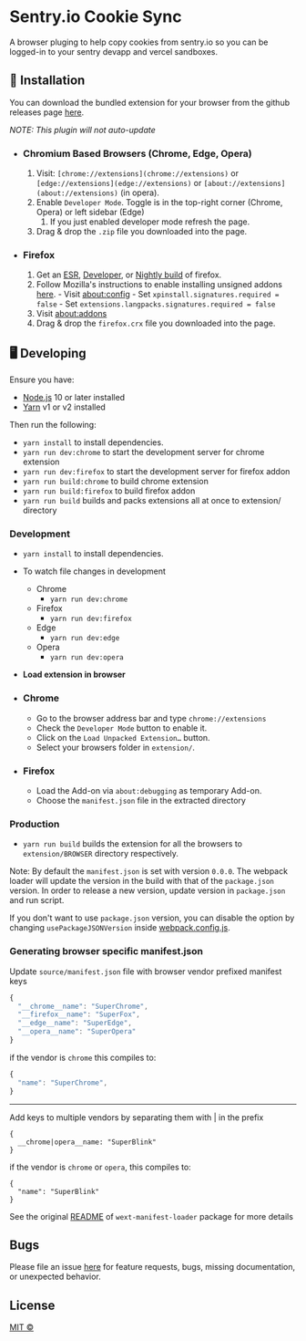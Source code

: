# Sentry.io Cookie Sync

A browser pluging to help copy cookies from sentry.io so you can be logged-in to 
your sentry devapp and vercel sandboxes.

## 🚀 Installation

You can download the bundled extension for your browser from the github releases page [here](https://github.com/getsentry/hackweek-cookie-sync/releases).

_NOTE: This plugin will not auto-update_

- ### Chromium Based Browsers (Chrome, Edge, Opera)

    1. Visit: `[chrome://extensions](chrome://extensions)` or `[edge://extensions](edge://extensions)` or `[about://extensions](about://extensions)` (in opera).
    2. Enable `Developer Mode`. Toggle is in the top-right corner (Chrome, Opera) or left sidebar (Edge)
        1. If you just enabled developer mode refresh the page.
    3. Drag & drop the `.zip` file you downloaded into the page.

- ### Firefox

    1. Get an [ESR](https://www.mozilla.org/en-US/firefox/enterprise/), [Developer](https://www.mozilla.org/en-US/firefox/developer/), or [Nightly build](https://www.mozilla.org/en-US/firefox/channel/desktop/#nightly) of firefox.
    2. Follow Mozilla's instructions to enable installing unsigned addons [here](https://support.mozilla.org/en-US/kb/add-on-signing-in-firefox#w_what-are-my-options-if-i-want-to-use-an-unsigned-add-on-advanced-users).
      - Visit [about:config](about:config)
      - Set `xpinstall.signatures.required = false`
      - Set `extensions.langpacks.signatures.required = false`
    3. Visit [about:addons](about:addons)
    4. Drag & drop the `firefox.crx` file you downloaded into the page.

## 🖥️ Developing

Ensure you have:

- [Node.js](https://nodejs.org) 10 or later installed
- [Yarn](https://yarnpkg.com) v1 or v2 installed

Then run the following:

- `yarn install` to install dependencies.
- `yarn run dev:chrome` to start the development server for chrome extension
- `yarn run dev:firefox` to start the development server for firefox addon
- `yarn run build:chrome` to build chrome extension
- `yarn run build:firefox` to build firefox addon
- `yarn run build` builds and packs extensions all at once to extension/ directory

### Development

- `yarn install` to install dependencies.
- To watch file changes in development

  - Chrome
    - `yarn run dev:chrome`
  - Firefox
    - `yarn run dev:firefox`
  - Edge
    - `yarn run dev:edge`
  - Opera
    - `yarn run dev:opera`

- **Load extension in browser**

- ### Chrome

  - Go to the browser address bar and type `chrome://extensions`
  - Check the `Developer Mode` button to enable it.
  - Click on the `Load Unpacked Extension…` button.
  - Select your browsers folder in `extension/`.

- ### Firefox

  - Load the Add-on via `about:debugging` as temporary Add-on.
  - Choose the `manifest.json` file in the extracted directory

### Production

- `yarn run build` builds the extension for all the browsers to `extension/BROWSER` directory respectively.

Note: By default the `manifest.json` is set with version `0.0.0`. The webpack loader will update the version in the build with that of the `package.json` version. In order to release a new version, update version in `package.json` and run script.

If you don't want to use `package.json` version, you can disable the option by changing `usePackageJSONVersion` inside [webpack.config.js](https://github.com/getsentry/hackweek-cookie-sync/blob/main/webpack.config.js#L82).

### Generating browser specific manifest.json

Update `source/manifest.json` file with browser vendor prefixed manifest keys

```js
{
  "__chrome__name": "SuperChrome",
  "__firefox__name": "SuperFox",
  "__edge__name": "SuperEdge",
  "__opera__name": "SuperOpera"
}
```

if the vendor is `chrome` this compiles to:

```js
{
  "name": "SuperChrome",
}
```

---

Add keys to multiple vendors by separating them with | in the prefix

```
{
  __chrome|opera__name: "SuperBlink"
}
```

if the vendor is `chrome` or `opera`, this compiles to:

```
{
  "name": "SuperBlink"
}
```

See the original [README](https://github.com/abhijithvijayan/wext-manifest-loader) of `wext-manifest-loader` package for more details

## Bugs

Please file an issue [here](https://github.com/getsentry/hackweek-cookie-sync/issues) for feature requests, bugs, missing documentation, or unexpected behavior.

## License

[MIT ©](https://github.com/getsentry/hackweek-cookie-sync/blob/main/LICENCE)
